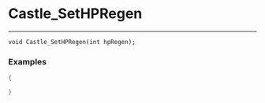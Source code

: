 # Castle_SetHPRegen
---
```
void Castle_SetHPRegen(int hpRegen);
```

### Examples
```cpp - C++
{

}
```
